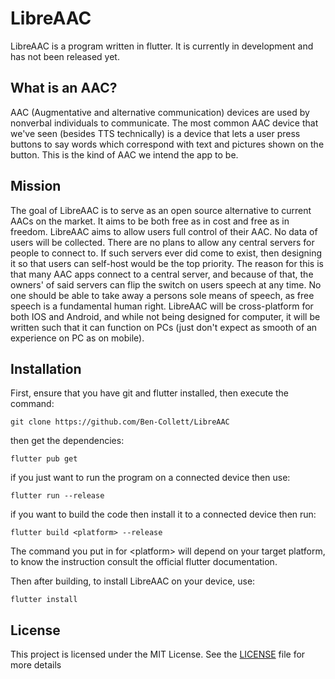 # LibreAAC

LibreAAC is a program written in flutter. It is currently in development and has not been released yet.
## What is an AAC?
AAC (Augmentative and alternative communication) devices are used by nonverbal individuals to communicate. The most common AAC device that we've seen (besides TTS technically) is a device that lets a user press buttons to say words which correspond with text and pictures shown on the button. This is the kind of AAC we intend the app to be.

## Mission
The goal of LibreAAC is to serve as an open source alternative to current AACs on the market. It aims to be both free as in cost and free as in freedom. LibreAAC aims to allow users full control of their AAC. No data of users will be collected. There are no plans to allow any central servers for people to connect to. If such servers ever did come to exist, then designing it so that users can self-host would be the top priority. The reason for this is that many AAC apps connect to a central server, and because of that, the owners' of said servers can flip the switch on users speech at any time. No one should be able to take away a persons sole means of speech, as free speech is a fundamental human right. LibreAAC will be cross-platform for both IOS and Android, and while not being designed for computer, it will be written such that it can function on PCs (just don't expect as smooth of an experience on PC as on mobile). 
## Installation
First, ensure that you have git and flutter installed, then execute the command:
```
git clone https://github.com/Ben-Collett/LibreAAC
```
then get the dependencies: 
```
flutter pub get
```
if you just want to run the program on a connected device then use:
```
flutter run --release
```
if you want to build the code then install it to a connected device then run:
```
flutter build <platform> --release
```
The command you put in for \<platform\> will depend on your target platform, to know the instruction consult the official flutter documentation.


Then after building, to install LibreAAC on your device, use:
```
flutter install
```

## License
This project is licensed under the MIT License. See the [LICENSE](LICENSE) file for more details
